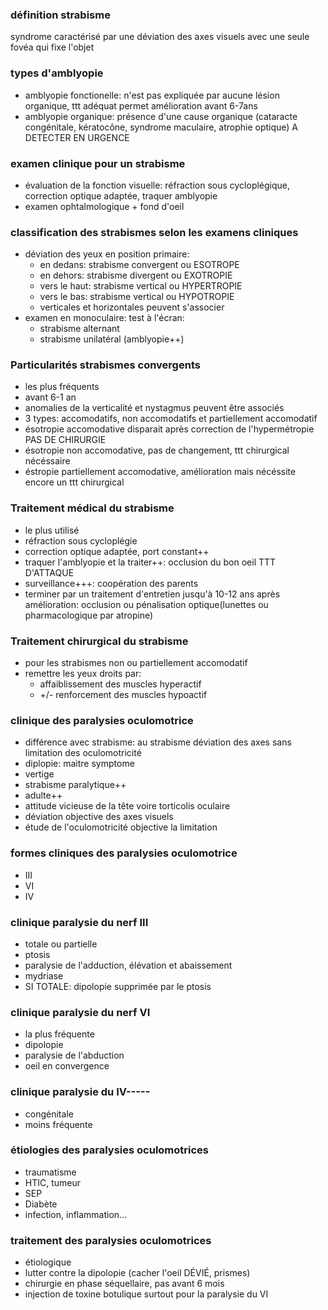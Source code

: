 ### définition strabisme
syndrome caractérisé par une déviation des axes visuels avec une seule fovéa qui fixe l'objet

### types d'amblyopie
- amblyopie fonctionelle: n'est pas expliquée par aucune lésion organique, ttt adéquat permet amélioration avant 6-7ans
- amblyopie organique: présence d'une cause organique (cataracte congénitale, kératocône, syndrome maculaire, atrophie optique) A DETECTER EN URGENCE

### examen clinique pour un strabisme
- évaluation de la fonction visuelle: réfraction sous cycloplégique, correction optique adaptée, traquer amblyopie
- examen ophtalmologique + fond d'oeil

### classification des strabismes selon les examens cliniques
- déviation des yeux en position primaire:
    - en dedans: strabisme convergent ou ESOTROPE
    - en dehors: strabisme divergent ou EXOTROPIE
    - vers le haut: strabisme vertical ou HYPERTROPIE
    - vers le bas: strabisme vertical ou HYPOTROPIE
    - verticales et horizontales peuvent s'associer
- examen en monoculaire: test à l'écran:
    - strabisme alternant
    - strabisme unilatéral (amblyopie++)

### Particularités strabismes convergents
- les plus fréquents
- avant 6-1 an
- anomalies de la verticalité et nystagmus peuvent être associés
- 3 types: accomodatifs, non accomodatifs et partiellement accomodatif
- ésotropie accomodative disparait après correction de l'hypermétropie PAS DE CHIRURGIE
- ésotropie non accomodative, pas de changement, ttt chirurgical nécéssaire
- éstropie partiellement accomodative, amélioration mais nécéssite encore un ttt chirurgical

### Traitement médical du strabisme
- le plus utilisé
- réfraction sous cycloplégie
- correction optique adaptée, port constant++
- traquer l'amblyopie et la traiter++: occlusion du bon oeil TTT D'ATTAQUE
- surveillance+++: coopération des parents
- terminer par un traitement d'entretien jusqu'à 10-12 ans après amélioration: occlusion ou pénalisation optique(lunettes ou pharmacologique par atropine)

### Traitement chirurgical du strabisme
- pour les strabismes non ou partiellement accomodatif
- remettre les yeux droits par:
    - affaiblissement des muscles hyperactif
    - +/- renforcement des muscles hypoactif

### clinique des paralysies oculomotrice
- différence avec strabisme: au strabisme déviation des axes sans limitation des oculomotricité
- diplopie: maitre symptome
- vertige
- strabisme paralytique++
- adulte++
- attitude vicieuse de la tête voire torticolis oculaire
- déviation objective des axes visuels
- étude de l'oculomotricité objective la limitation

### formes cliniques des paralysies oculomotrice
- III
- VI
- IV

### clinique paralysie du nerf III
- totale ou partielle
- ptosis
- paralysie de l'adduction, élévation et abaissement
- mydriase
- SI TOTALE: dipolopie supprimée par le ptosis

### clinique paralysie du nerf VI
- la plus fréquente
- dipolopie
- paralysie de l'abduction
- oeil en convergence

### clinique paralysie du IV-----
- congénitale
- moins fréquente

### étiologies des paralysies oculomotrices
- traumatisme
- HTIC, tumeur
- SEP
- Diabète
- infection, inflammation...

### traitement des paralysies oculomotrices
- étiologique
- lutter contre la dipolopie (cacher l'oeil DÉVIÉ, prismes)
- chirurgie en phase séquellaire, pas avant 6 mois
- injection de toxine botulique surtout pour la paralysie du VI
